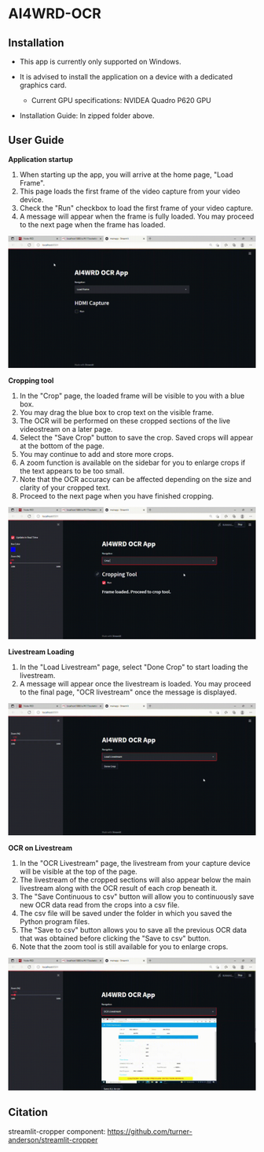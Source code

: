# AI4WRD-OCR
## Installation
* This app is currently only supported on Windows.
* It is advised to install the application on a device with a dedicated graphics card.
    * Current GPU specifications: NVIDEA Quadro P620 GPU

* Installation Guide: In zipped folder above. 

## User Guide
**Application startup**
1. When starting up the app, you will arrive at the home page, "Load Frame". 
2. This page loads the first frame of the video capture from your video device. 
3. Check the "Run" checkbox to load the first frame of your video capture.
4. A message will appear when the frame is fully loaded. You may proceed to the next page when the frame has loaded.

![](Images/loadFrameGIF.gif)



**Cropping tool**
1. In the "Crop" page, the loaded frame will be visible to you with a blue box.
2. You may drag the blue box to crop text on the visible frame. 
3. The OCR will be performed on these cropped sections of the live videostream on a later page. 
4. Select the "Save Crop" button to save the crop. Saved crops will appear at the bottom of the page. 
5. You may continue to add and store more crops. 
6. A zoom function is available on the sidebar for you to enlarge crops if the text appears to be too small. 
7. Note that the OCR accuracy can be affected depending on the size and clarity of your cropped text. 
8. Proceed to the next page when you have finished cropping. 

![](Images/cropToolGIF.gif)



**Livestream Loading**
1.  In the "Load Livestream" page, select "Done Crop" to start loading the livestream. 
2. A message will appear once the livestream is loaded. You may proceed to the final page, "OCR livestream" once the message is displayed. 

![](Images/loadLiveGIF.gif)



**OCR on Livestream**
1. In the "OCR Livestream" page, the livestream from your capture device will be visible at the top of the page. 
2. The livestream of the cropped sections will also appear below the main livestream along with the OCR result of each crop beneath it.
3. The "Save Continuous to csv" button will allow you to continuously save new OCR data read from the crops into a csv file. 
4. The csv file will be saved under the folder in which you saved the Python program files. 
5. The "Save to csv" button allows you to save all the previous OCR data that was obtained before clicking the "Save to csv" button. 
6. Note that the zoom tool is still available for you to enlarge crops. 

![](Images/OCRCropLivestreamGIF.gif)


## Citation
streamlit-cropper component: https://github.com/turner-anderson/streamlit-cropper 





